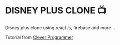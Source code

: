 # DISNEY PLUS CLONE 📺

Disney plus clone using react js, firebase and more ..

Tutorial from <a href="https://youtu.be/kn8HPNwPEkw">Clever Programmer</a>

